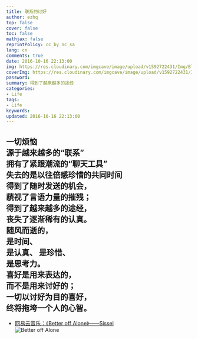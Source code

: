 ```yaml
---
title: 联系的讨好
author: ezhq
top: false
cover: false
toc: false
mathjax: false
reprintPolicy: cc_by_nc_sa
lang: cn
comments: true
date: 2016-10-16 22:13:00
img: https://res.cloudinary.com/imgcave/image/upload/v1592722431/Img/BlogCover/AurdesLight_yyj1uk.png
coverImg: https://res.cloudinary.com/imgcave/image/upload/v1592722431/Img/BlogCover/AurdesLight_yyj1uk.png
password:
summary: 得到了越来越多的途经
categories:
- Life
tags:
- Life
keywords:
updated: 2016-10-16 22:13:00
---
```


一切烦恼  
源于越来越多的“联系”  
拥有了紧跟潮流的“聊天工具”  
失去的是以往倍感珍惜的共同时间  
得到了随时发送的机会，  
藐视了言语力量的摧残；  
得到了越来越多的途经，  
丧失了逐渐稀有的认真。  
随风而逝的，  
是时间、  
是认真、 
是珍惜、  
是思考力。  
喜好是用来表达的，  
而不是用来讨好的；  
一切以讨好为目的喜好，  
终将拖垮一个人的心智。  
---
* [网易云音乐：《Better off Alone》——Sissel](http://music.163.com/#/m/song?id=3405280&userid=42561239)  
![Better off Alone](https://res.cloudinary.com/imgcave/image/upload/v1592746030/Img/BlogCover/AllGoodThings_gwgatx.jpg)  

